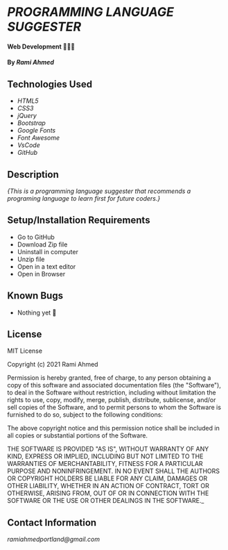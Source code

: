 # _PROGRAMMING LANGUAGE SUGGESTER_

#### Web Development 👩🏼‍💻


#### By _**Rami Ahmed**_

## Technologies Used

* _HTML5_
* _CSS3_
* _jQuery_
* _Bootstrap_
* _Google Fonts_
* _Font Awesome_
* _VsCode_
* _GitHub_

## Description

_{This is a programming language suggester that recommends a programing language to learn first for future coders.}_

## Setup/Installation Requirements

* Go to GitHub
* Download Zip file 
* Uninstall in computer
* Unzip file 
* Open in a text editor
* Open in Browser 



## Known Bugs

* Nothing yet 🥳 


## License

MIT License

Copyright (c) 2021 Rami Ahmed

Permission is hereby granted, free of charge, to any person obtaining a copy
of this software and associated documentation files (the "Software"), to deal
in the Software without restriction, including without limitation the rights
to use, copy, modify, merge, publish, distribute, sublicense, and/or sell
copies of the Software, and to permit persons to whom the Software is
furnished to do so, subject to the following conditions:

The above copyright notice and this permission notice shall be included in all
copies or substantial portions of the Software.

THE SOFTWARE IS PROVIDED "AS IS", WITHOUT WARRANTY OF ANY KIND, EXPRESS OR
IMPLIED, INCLUDING BUT NOT LIMITED TO THE WARRANTIES OF MERCHANTABILITY,
FITNESS FOR A PARTICULAR PURPOSE AND NONINFRINGEMENT. IN NO EVENT SHALL THE
AUTHORS OR COPYRIGHT HOLDERS BE LIABLE FOR ANY CLAIM, DAMAGES OR OTHER
LIABILITY, WHETHER IN AN ACTION OF CONTRACT, TORT OR OTHERWISE, ARISING FROM,
OUT OF OR IN CONNECTION WITH THE SOFTWARE OR THE USE OR OTHER DEALINGS IN THE
SOFTWARE._

## Contact Information

_ramiahmedportland@gmail.com_